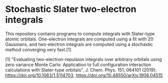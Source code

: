 # Stochastic Slater two-electron integrals 

This repository contains programs to compute integrals with Slater-type atomic orbitals.
One-electron integrals are computed using a fit with 20 Gaussians, and two-electron integrals are computed using a stochastic method converging very fast.[1]

[1] "Evaluating two-electron-repulsion integrals over arbitrary orbitals using
zero variance Monte Carlo: Application to full configuration interaction
calculations with Slater-type orbitals",  J. Chem. Phys. 151, 064101 (2019);
https://doi.org/10.1063/1.5114703, https://doi.org/10.48550/arXiv.1906.04515

